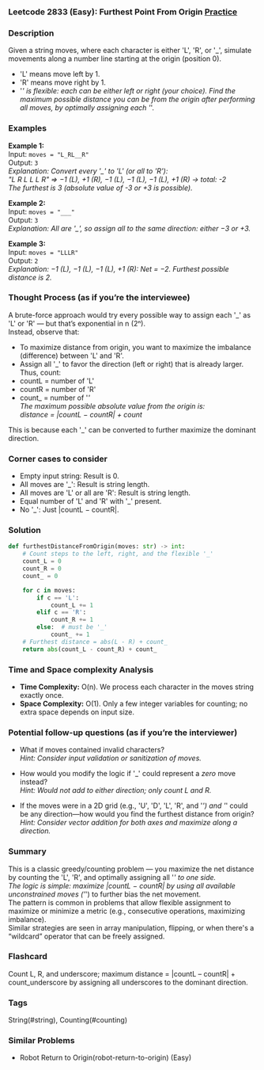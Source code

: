 ### Leetcode 2833 (Easy): Furthest Point From Origin [Practice](https://leetcode.com/problems/furthest-point-from-origin)

### Description  
Given a string moves, where each character is either 'L', 'R', or '_', simulate movements along a number line starting at the origin (position 0).  
- 'L' means move left by 1.
- 'R' means move right by 1.
- '_' is flexible: each can be either left or right (your choice).
Find the maximum possible distance you can be from the origin after performing all moves, by optimally assigning each '_'.

### Examples  

**Example 1:**  
Input: `moves = "L_RL__R"`  
Output: `3`  
*Explanation: Convert every '_' to 'L' (or all to 'R'):  
"L R L L L R" ⇒ −1 (L), +1 (R), −1 (L), −1 (L), −1 (L), +1 (R) → total: -2  
The furthest is 3 (absolute value of -3 or +3 is possible).*

**Example 2:**  
Input: `moves = "___"`  
Output: `3`  
*Explanation: All are '_', so assign all to the same direction: either −3 or +3.*

**Example 3:**  
Input: `moves = "LLLR"`  
Output: `2`  
*Explanation: −1 (L), −1 (L), −1 (L), +1 (R): Net = −2. Furthest possible distance is 2.*

### Thought Process (as if you’re the interviewee)  
A brute-force approach would try every possible way to assign each '_' as 'L' or 'R' — but that’s exponential in n (2ⁿ).  
Instead, observe that:
- To maximize distance from origin, you want to maximize the imbalance (difference) between 'L' and 'R'.
- Assign all '_' to favor the direction (left or right) that is already larger.  
Thus, count:
- countL = number of 'L'
- countR = number of 'R'
- count_ = number of '_'  
The maximum possible absolute value from the origin is:  
distance = |countL − countR| + count_

This is because each '_' can be converted to further maximize the dominant direction.

### Corner cases to consider  
- Empty input string: Result is 0.
- All moves are '_': Result is string length.
- All moves are 'L' or all are 'R': Result is string length.
- Equal number of 'L' and 'R' with '_' present.
- No '_': Just |countL − countR|.

### Solution

```python
def furthestDistanceFromOrigin(moves: str) -> int:
    # Count steps to the left, right, and the flexible '_'
    count_L = 0
    count_R = 0
    count_ = 0

    for c in moves:
        if c == 'L':
            count_L += 1
        elif c == 'R':
            count_R += 1
        else:  # must be '_'
            count_ += 1
    # Furthest distance = abs(L - R) + count_
    return abs(count_L - count_R) + count_
```

### Time and Space complexity Analysis  

- **Time Complexity:** O(n). We process each character in the moves string exactly once.
- **Space Complexity:** O(1). Only a few integer variables for counting; no extra space depends on input size.

### Potential follow-up questions (as if you’re the interviewer)  

- What if moves contained invalid characters?  
  *Hint: Consider input validation or sanitization of moves.*

- How would you modify the logic if '_' could represent a *zero* move instead?  
  *Hint: Would not add to either direction; only count L and R.*

- If the moves were in a 2D grid (e.g., 'U', 'D', 'L', 'R', and '_') and '_' could be any direction—how would you find the furthest distance from origin?  
  *Hint: Consider vector addition for both axes and maximize along a direction.*

### Summary
This is a classic greedy/counting problem — you maximize the net distance by counting the 'L', 'R', and optimally assigning all '_' to one side.  
The logic is simple: maximize |countL − countR| by using all available unconstrained moves ('_') to further bias the net movement.  
The pattern is common in problems that allow flexible assignment to maximize or minimize a metric (e.g., consecutive operations, maximizing imbalance).  
Similar strategies are seen in array manipulation, flipping, or when there's a “wildcard” operator that can be freely assigned.


### Flashcard
Count L, R, and underscore; maximum distance = |countL – countR| + count_underscore by assigning all underscores to the dominant direction.

### Tags
String(#string), Counting(#counting)

### Similar Problems
- Robot Return to Origin(robot-return-to-origin) (Easy)